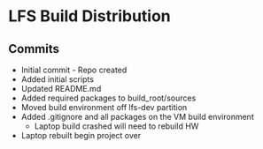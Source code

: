 # LFS Build Distribution 

## Commits
* Initial commit - Repo created
* Added initial scripts
* Updated README.md
* Added required packages to build_root/sources
* Moved build environment off lfs-dev partition
* Added .gitignore and all packages on the VM build environment
    * Laptop build crashed will need to rebuild HW
* Laptop rebuilt begin project over